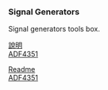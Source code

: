 ### Signal Generators
Signal generators tools box.

[說明](https://wei1234c.blogspot.com/2020/06/signal-generator-including-ad9833.html)  
[ADF4351](https://wei1234c.blogspot.com/2020/06/adf4351-frequency-synthesizer.html)

[Readme](https://wei1234c.blogspot.com/2020/06/ignal-generators-english.html)  
[ADF4351](https://wei1234c.blogspot.com/2020/06/adf4351-frequency-synthesizer-en.html)